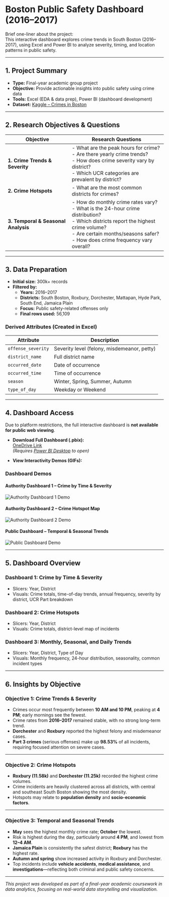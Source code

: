 # Boston Public Safety Dashboard (2016–2017)

Brief one-liner about the project:  
This interactive dashboard explores crime trends in South Boston (2016–2017), using Excel and Power BI to analyze severity, timing, and location patterns in public safety.

---

## 1. Project Summary

- **Type:** Final-year academic group project
- **Objective:** Provide actionable insights into public safety using crime data
- **Tools:** Excel (EDA & data prep), Power BI (dashboard development)
- **Dataset:** [Kaggle – Crimes in Boston](https://www.kaggle.com/datasets/AnalyzeBoston/crimes-in-boston)

---

## 2. Research Objectives & Questions

| Objective | Research Questions |
|----------|--------------------|
| **1. Crime Trends & Severity** | - What are the peak hours for crime?<br>- Are there yearly crime trends?<br>- How does crime severity vary by district?<br>- Which UCR categories are prevalent by district? |
| **2. Crime Hotspots** | - What are the most common districts for crimes? |
| **3. Temporal & Seasonal Analysis** | - How do monthly crime rates vary?<br>- What is the 24-hour crime distribution?<br>- Which districts report the highest crime volume?<br>- Are certain months/seasons safer?<br>- How does crime frequency vary overall? |

---

## 3. Data Preparation

- **Initial size:** 300k+ records
- **Filtered by:**
  - **Years:** 2016–2017
  - **Districts:** South Boston, Roxbury, Dorchester, Mattapan, Hyde Park, South End, Jamaica Plain
  - **Focus:** Public safety-related offenses only
  - **Final rows used:** 56,109

### Derived Attributes (Created in Excel)

| Attribute         | Description                              |
|------------------|-------------------------------------------|
| `offense_severity` | Severity level (felony, misdemeanor, petty) |
| `district_name`   | Full district name                       |
| `occurred_date`   | Date of occurrence                       |
| `occurred_time`   | Time of occurrence                       |
| `season`          | Winter, Spring, Summer, Autumn           |
| `type_of_day`     | Weekday or Weekend                       |

---

## 4. Dashboard Access

Due to platform restrictions, the full interactive dashboard is **not available for public web viewing**.

- **Download Full Dashboard (.pbix):**  
  [OneDrive Link](https://xuliujun1-my.sharepoint.com/:u:/g/personal/75900_office365proplus_co/EZ-nUDGe14lMr8gBX1gehOcB5QyUVGwvllEJu_9uGMjoXg?e=5QJ4oL)  
  *(Requires [Power BI Desktop](https://powerbi.microsoft.com/desktop) to open)*

- **View Interactivity Demos (GIFs):**

### Dashboard Demos

#### Authority Dashboard 1 – Crime by Time & Severity
![Authority Dashboard 1 Demo](assets/authority1_demo.gif)

#### Authority Dashboard 2 – Crime Hotspot Map
![Authority Dashboard 2 Demo](assets/authority2_demo.gif)

#### Public Dashboard – Temporal & Seasonal Trends
![Public Dashboard Demo](assets/public_demo.gif)

---

## 5. Dashboard Overview

### Dashboard 1: Crime by Time & Severity
- Slicers: Year, District
- Visuals: Crime totals, time-of-day trends, annual frequency, severity by district, UCR Part breakdown

### Dashboard 2: Crime Hotspots
- Slicers: Year, District
- Visuals: Crime totals, district-level map of incidents

### Dashboard 3: Monthly, Seasonal, and Daily Trends
- Slicers: Year, District, Type of Day
- Visuals: Monthly frequency, 24-hour distribution, seasonality, common incident types

---

## 6. Insights by Objective

### Objective 1: Crime Trends & Severity

- Crimes occur most frequently between **10 AM and 10 PM**, peaking at **4 PM**; early mornings see the fewest.
- Crime rates from **2016–2017** remained stable, with no strong long-term trend.
- **Dorchester** and **Roxbury** reported the highest felony and misdemeanor cases.
- **Part 3 crimes** (serious offenses) make up **98.53%** of all incidents, requiring focused attention on severe cases.

---

### Objective 2: Crime Hotspots

- **Roxbury (11.58k)** and **Dorchester (11.25k)** recorded the highest crime volumes.
- Crime incidents are heavily clustered across all districts, with central and southeast South Boston showing the most density.
- Hotspots may relate to **population density** and **socio-economic factors**.

---

### Objective 3: Temporal and Seasonal Trends

- **May** sees the highest monthly crime rate; **October** the lowest.
- Risk is highest during the day, particularly around **4 PM**, and lowest from **12–4 AM**.
- **Jamaica Plain** is consistently the safest district; **Roxbury** has the highest rate.
- **Autumn and spring** show increased activity in Roxbury and Dorchester.
- Top incidents include **vehicle accidents**, **medical assistance**, and **investigations**—reflecting both criminal and public safety concerns.

---

_This project was developed as part of a final-year academic coursework in data analytics, focusing on real-world data storytelling and visualization._
